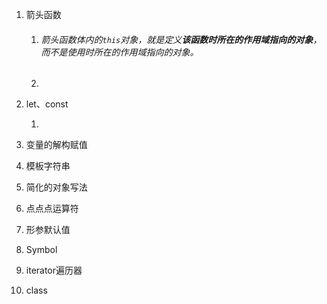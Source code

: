 1. 箭头函数

   1. ###### 箭头函数体内的`this`对象，就是定义**该函数时所在的作用域指向的对象**，而不是使用时所在的作用域指向的对象。

   2. 

2. let、const

   1. 

3. 变量的解构赋值

4. 模板字符串

5. 简化的对象写法

6. 点点点运算符

7. 形参默认值

8. Symbol

9. iterator遍历器

10. class

